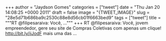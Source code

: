 
+++
author = "Jaydson Gomes"
categories = ["tweet"]
date = "Thu Jan 20 14:08:25 +0000 2011"
draft = false
image = "{TWEET_IMAGE}"
slug = "28e5d71b686ba9c2530c88e8d56cb01f6663bed9"
tags = ["tweet"]
title = """RT @filipesaraiva: Você, ..."""
+++
RT @filipesaraiva: Você, jovem empreendedor, gere seu site de Compras Coletivas com apenas um clique! http://bit.ly/iiJodF mais uma das  ...
